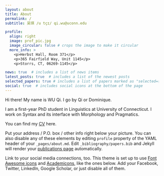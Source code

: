 ```yaml
---
layout: about
title: About
permalink: /
subtitle: 吴琪 /u tçɪ/ qi.wu@uconn.edu

profile:
  align: right
  image: prof_pic.jpg
  image_circular: false # crops the image to make it circular
  more_info: >
    <p>Herbst Hall, Room 371</p>
    <p>365 Fairfield Way, Unit 1145</p>
    <p>Storrs, CT, 06269-1145</p>

news: true  # includes a list of news items
latest_posts: true  # includes a list of the newest posts
selected_papers: true # includes a list of papers marked as "selected={true}"
social: true  # includes social icons at the bottom of the page
---
```


Hi there! My name is WU Qi. I go by Qi or Dominique. 

I am a first-year PhD student in Linguistics at University of Connecticut. I work on Syntax and its interface with Morphology and Pragmatics. 

You can find my [CV](https://drive.google.com/file/d/1BugE9LCbHaJQa_WkYQlRdiu1W7ihvZSF/view?usp=drive_link) here.

Put your address / P.O. box / other info right below your picture. You can also disable any of these elements by editing `profile` property of the YAML header of your `_pages/about.md`. Edit `_bibliography/papers.bib` and Jekyll will render your [publications page](/al-folio/publications/) automatically.

Link to your social media connections, too. This theme is set up to use [Font Awesome icons](http://fortawesome.github.io/Font-Awesome/) and [Academicons](https://jpswalsh.github.io/academicons/), like the ones below. Add your Facebook, Twitter, LinkedIn, Google Scholar, or just disable all of them.
